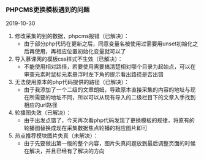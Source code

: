 ### PHPCMS更换模板遇到的问题

2019-10-30

1.  修改采集的到的数据，phpcms报错（已解决）：
    -   由于部分php代码在更新之后，同意变量名被使用过需要用unset初始化之后再使用，再相应位置初始化变量就可以了
2.  导入慕课网的模板css样式不生效（已解决）：
    -   不能使用相对路径，若要使用需要搞清楚相对哪个目录为起始点，可以在审查元素时鼠标元素悬浮时左下角的提示看出路径是否出错
3.  无法使用原本的php代码提供的路径（已解决）：
    -   由于我添加了一个二级的文章朗姆，导致原本直接采集的内容的地址与现在所需要的地址不同，所以可以从现有导入的二级栏目下的文章入手找到相应的url路径
4.  轮播图失效（已解决）：
    -   由于出发点错了，今天再次看php代码发现了更换模板的规律，将原有的轮播图替换成现在采集数据焦点轮播的相应图片即可
5.  热点推荐模块图片失真（未解决）：
    -   由于先要做出第一版的整个内容，图片失真问题放到最后调整页面的时候在解决，并且已经有了解决的方向